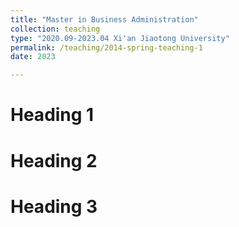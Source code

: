 ```yaml
---
title: "Master in Business Administration"
collection: teaching
type: "2020.09-2023.04 Xi'an Jiaotong University"
permalink: /teaching/2014-spring-teaching-1
date: 2023

---
```




Heading 1
======

Heading 2
======

Heading 3
======
